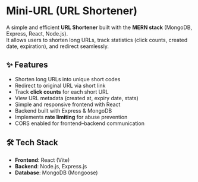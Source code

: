 # Mini-URL (URL Shortener)

A simple and efficient **URL Shortener** built with the **MERN stack** (MongoDB, Express, React, Node.js).  
It allows users to shorten long URLs, track statistics (click counts, created date, expiration), and redirect seamlessly.

## ✨ Features
- Shorten long URLs into unique short codes  
- Redirect to original URL via short link  
- Track **click counts** for each short URL  
- View URL metadata (created at, expiry date, stats)  
- Simple and responsive frontend with React  
- Backend built with Express & MongoDB  
- Implements **rate limiting** for abuse prevention  
- CORS enabled for frontend–backend communication

## 🛠️ Tech Stack
- **Frontend**: React (Vite) 
- **Backend**: Node.js, Express.js  
- **Database**: MongoDB (Mongoose)  

